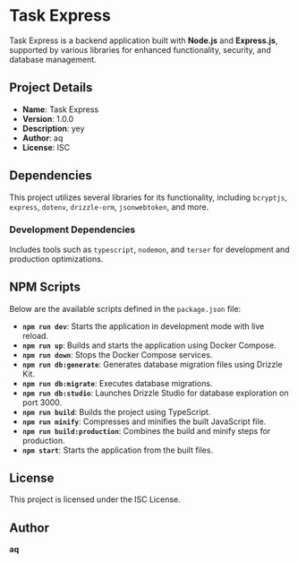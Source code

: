 # Task Express

Task Express is a backend application built with **Node.js** and **Express.js**, supported by various libraries for enhanced functionality, security, and database management.

## Project Details

- **Name**: Task Express
- **Version**: 1.0.0
- **Description**: yey
- **Author**: aq
- **License**: ISC

## Dependencies

This project utilizes several libraries for its functionality, including `bcryptjs`, `express`, `dotenv`, `drizzle-orm`, `jsonwebtoken`, and more.

### Development Dependencies

Includes tools such as `typescript`, `nodemon`, and `terser` for development and production optimizations.

## NPM Scripts

Below are the available scripts defined in the `package.json` file:

- **`npm run dev`**: Starts the application in development mode with live reload.
- **`npm run up`**: Builds and starts the application using Docker Compose.
- **`npm run down`**: Stops the Docker Compose services.
- **`npm run db:generate`**: Generates database migration files using Drizzle Kit.
- **`npm run db:migrate`**: Executes database migrations.
- **`npm run db:studio`**: Launches Drizzle Studio for database exploration on port 3000.
- **`npm run build`**: Builds the project using TypeScript.
- **`npm run minify`**: Compresses and minifies the built JavaScript file.
- **`npm run build:production`**: Combines the build and minify steps for production.
- **`npm start`**: Starts the application from the built files.

## License

This project is licensed under the ISC License.

## Author

**aq**
